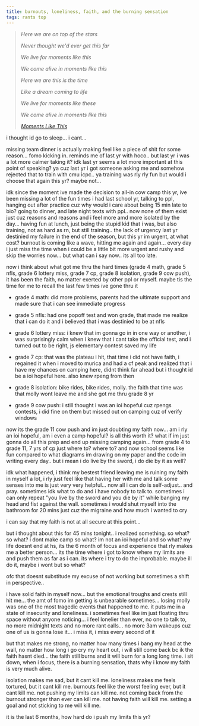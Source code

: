 ```yaml
---
title: burnouts, loneliness, faith, and the burning sensation
tags: rants top
---
```


> *Here we are on top of the stars*
> 
> *Never thought we'd ever get this far*
>
> *We live for moments like this*
>
> *We come alive in moments like this*
>
> *Here we are this is the time*
>
> *Like a dream coming to life*
>
> *We live for moments like these*
>
> *We come alive in moments like this*
>
> *<cite>[Moments Like This](https://open.spotify.com/track/5gxakaZJUKXaPZPPzVZ5Tu?si=92b5e1f80ac34a01)</cite>*


i thought id go to sleep... i cant... 

missing team dinner is actually making feel like a piece of shit for some reason... fomo kicking in. reminds me of last yr with hoco.. but last yr i was a lot more calmer taking it? idk last yr seems a lot more important at this point of speaking? ya cuz last yr i got someone asking me and somehow rejected that to train with cmu icpc.. ya training was rly rly fun but would i choose that again this yr? maybe not... 

idk since the moment ive made the decision to all-in cow camp this yr, ive been missing a lot of the fun times i had last school yr, talking to ppl, hanging out after practice cuz why would i care about being 15 min late to bio? going to dinner, and late night texts with ppl.. now none of them exist just cuz reasons and reasons and i feel more amd more isolated by the day... having fun at lunch, just being the stupid kid that i was, but also training, not as hard as rn, but still training.. the lack of urgency last yr destinied my failure in the end of the season, but this yr im urgent, at what cost? burnout is coming like a wave, hitting me again and again... every day i just miss the time when i could be a little bit more urgent and rushy and skip the worries now... but what can i say now.. its all too late.

now i think about what got me thru the hard times (grade 4 math, grade 5 nfls, grade 6 lottery miss, grade 7 cp, grade 8 isolation, grade 9 cow push), it has been the faith, no matter exerted by other ppl or myself. maybe tis the time for me to recall the last few times ive gone thru it

- grade 4 math: did more problems, parents had the ultimate support and made sure that i can see immediate progress

- grade 5 nfls: had one popoff test and won grade, that made me realize that i can do it and i believed that i was destinied to be at nfls

- grade 6 lottery miss: i knew that im gonna go in in one way or another, i was surprisingly calm when i knew that i cant take the official test, and i turned out to be right, js elementary contest saved my life

- grade 7 cp: that was the plateau i hit, that time i did not have faith, i regained it when i moved to murica and had a cf peak and realized that i have my chances on camping here, didnt think far ahead but i thought id be a ioi hopeful here. also knew rpeng from then

- grade 8 isolation: bike rides, bike rides, molly. the faith that time was that molly wont leave me and she got me thru grade 8 yr

- grade 9 cow push: i still thought i was an ioi hopeful cuz rpengs contests, i did fine on them but missed out on camping cuz of verify windows

now its the grade 11 cow push and im just doubting my faith now... am i rly an ioi hopeful, am i even a camp hopeful? is all this worth it? what if im just gonna do all this prep and end up missing camping again... from grade 4 to grade 11, 7 yrs of cp just where to? where to? and now school seems like fun compared to what diagrams im drawing on my paper and the code im writing every day.. but i mean i do live by the sword, i do die by it as well?

idk what happened, i think my bestest friend leaving me is ruining my faith in myself a lot, i rly just feel like that having her with me and talk some senses into me is just very very helpful... now all i can do is self-adjust.. and pray. sometimes idk what to do and i have nobody to talk to. sometimes i can only repeat "you live by the sword and you die by it" while banging my head and fist against the wall. sometimes i would shut myself into the bathroom for 20 mins just cuz the migraine and how much i wanted to cry

i can say that my faith is not at all secure at this point...

but i thought about this for 45 mins tonight.. i realized something. so what? so what? i dont make camp so what? im not an ioi hopeful and so what? my life doesnt end at hs, its the 6 month of focus and experience that rly makes me a better person... its the time where i got to know where my limits are and push them as far as i can. its where i try to do the improbable. maybe ill do it, maybe i wont but so what?

ofc that doesnt substitude my excuse of not working but sometimes a shift in perspective.. 

i have solid faith in myself now... but the emotional troughs and crests still hit me... the amt of fomo im getting is unbearable sometimes... losing molly was one of the most tragedic events that happened to me. it puts me in a state of insecurity and loneliness. i sometimes feel like im just floating thru space without anyone noticing... i feel lonelier than ever, no one to talk to, no more midnight texts and no more rant calls... no more 3am wakeups cuz one of us is gonna lose it... i miss it, i miss every second of it

but that makes me strong, no matter how many times i bang my head at the wall, no matter how long i go cry my heart out, i will still come back bc ik the faith hasnt died... the faith still burns and it will burn for a long long time. i sit down, when i focus, there is a burning sensation, thats why i know my faith is very much alive.

isolation makes me sad, but it cant kill me. loneliness makes me feels tortured, but it cant kill me. burnouts feel like the worst feeling ever, but it cant kill me. not pushing my limits can kill me. not coming back from the burnout stronger than ever can kill me. not having faith will kill me. setting a goal and not sticking to me will kill me.

it is the last 6 months, how hard do i push my limits this yr?
